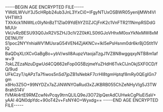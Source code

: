 -----BEGIN AGE ENCRYPTED FILE-----
YWdlLWVuY3J5cHRpb24ub3JnL3YxCi0+IFgyNTUxOSBWR05yenljMWt4VlVHTWt3
TXhXck1INWtLc0IyNnBzT1Zla09YdEhYZ0ZJCjFnK2c1VnFTR211NmpRSDdGMUUr
VkUvRzBESU93Q0JxR2VSZHJ3clV2Z0kKLS0tIGJoVHhxM0oxYkNxMW8xMDE1NU1Y
S1poc2NYYnhiaWV1MUsraG54VEN4ZjAKNCv+Ikl5ePsHsnm0dr6krBjOStlt1VIQ
BaQDqXLtXCvGaBgBo+ybV/wsll8AupzVtaojaTzgJ1VZ8N8wggqxyNTB8m1afw+9
7okLZEzaNzuDgwUd4CQ662eFop0G5BzjmeYuZHdH6TvkClJnOkjSXF0CD/fQ/9ud
UFkCzyT/qAPzTa7fiwos5nSd7jpZB1sNebkF7crHI8tgmHptqf8mRy0QEgIGn7gm
x8Ho3Z5O+99NYDZx7aZJiNWNYOaRud3xZJKBRB055ChZeNHyVIg5J3TW8rahS14V
fVMAt4rtE9RMZcwNvPcqy9trnQLILQ9eJ3O72lpQerAdCUHwkCgPluEi5aV+yAAI
4QN0dpYdc+90oT42v+FsNY4O+Wyxdg==
-----END AGE ENCRYPTED FILE-----
